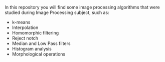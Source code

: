 In this repository you will find some image processing algorithms that were studied during Image Processing subject, such as: 

- k-means
- Interpolation
- Homomorphic filtering
- Reject notch
- Median and Low Pass filters
- Histogram analysis
- Morphological operations 